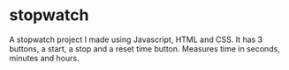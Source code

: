 # stopwatch
A stopwatch project I made using Javascript, HTML and CSS. It has 3 buttons, a start, a stop and a reset time button. Measures time in seconds, minutes and hours.
